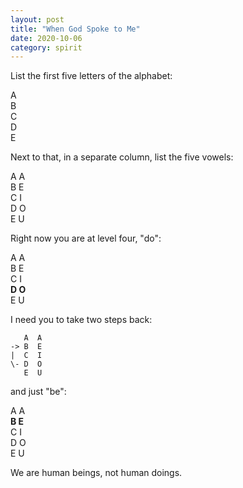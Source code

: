 ```yaml
---
layout: post
title: "When God Spoke to Me"
date: 2020-10-06
category: spirit
---
```


List the first five letters of the alphabet:

A<br>
B<br>
C<br>
D<br>
E<br>

Next to that, in a separate column, list the five vowels:

A  A<br>
B  E<br>
C  I<br>
D  O<br>
E  U<br>

Right now you are at level four, "do":

A  A<br>
B  E<br>
C  I<br>
**D  O**<br>
E  U<br>

I need you to take two steps back:

```
   A  A
-> B  E
|  C  I
\- D  O
   E  U
```

and just "be":

A  A<br>
**B  E**<br>
C  I<br>
D  O<br>
E  U<br>

We are human beings, not human doings.
